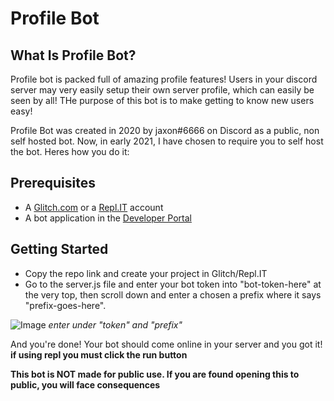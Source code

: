 # Profile Bot

## What Is Profile Bot?

Profile bot is packed full of amazing profile features! Users in your discord server may very easily setup their own server profile, which can easily be seen by all! THe purpose of this bot is to make getting to know new users easy!

Profile Bot was created in 2020 by jaxon#6666 on Discord as a public, non self hosted bot. Now, in early 2021, I have chosen to require you to self host the bot. Heres how you do it:

## Prerequisites
- A [Glitch.com](https://glitch.com) or a [Repl.IT](https://repl.it) account
- A bot application in the [Developer Portal](https://discord.com/developers)

## Getting Started

- Copy the repo link and create your project in Glitch/Repl.IT
- Go to the server.js file and enter your bot token into "bot-token-here" at the very top, then scroll down and enter a chosen a prefix where it says "prefix-goes-here".

![Image](https://i.imgur.com/b2k6i1y.png)
*enter under "token" and "prefix"*

And you're done! Your bot should come online in your server and you got it!
**if using repl you must click the run button**

**This bot is __NOT__ made for public use. If you are found opening this to public, you will face consequences**
